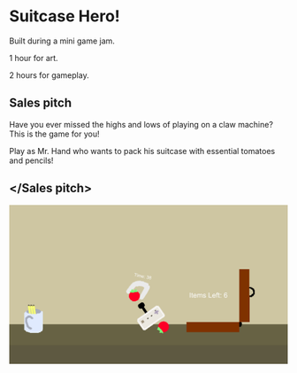 # Suitcase Hero!
Built during a mini game jam.


1 hour for art.


2 hours for gameplay.


## Sales pitch
Have you ever missed the highs and lows of playing on a claw machine? This is the game for you!


Play as Mr. Hand who wants to pack his suitcase with essential tomatoes and pencils!
## </Sales pitch>

![alt-text](https://github.com/ConnorAustin/SuitcaseHero/raw/master/gameplay.gif "Gameplay gif")
